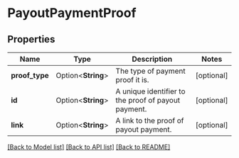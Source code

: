 # PayoutPaymentProof

## Properties

Name | Type | Description | Notes
------------ | ------------- | ------------- | -------------
**proof_type** | Option<**String**> | The type of payment proof it is. | [optional]
**id** | Option<**String**> | A unique identifier to the proof of payout payment. | [optional]
**link** | Option<**String**> | A link to the proof of payout payment. | [optional]

[[Back to Model list]](../README.md#documentation-for-models) [[Back to API list]](../README.md#documentation-for-api-endpoints) [[Back to README]](../README.md)


